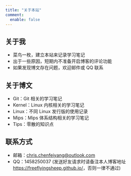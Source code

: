 ```yaml
---
title: "关于本站"
comment:
  enable: false
---
```


## 关于我

- 菜鸟一枚，建立本站来记录学习笔记
- 出于一些原因，短期内不准备开启博客的评论功能
- 如果发现博文存在问题，欢迎邮件或 QQ 联系

## 关于博文

- Git：Git 相关的学习笔记
- Kernel：Linux 内核相关的学习笔记
- Linux：不同 Linux 发行版的使用记录
- Mips：Mips 体系结构相关的学习笔记
- Tips：零散的知识点

## 联系方式

- 邮箱：chris.chenfeiyang@outlook.com
- QQ：1458250037 (发送好友请求时请备注本人博客地址 <https://freeflyingsheep.github.io/>，否则一律不通过)
